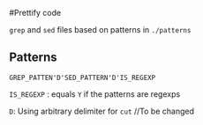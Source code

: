 #Prettify code

`grep` and `sed` files based on patterns in `./patterns`

## Patterns

```
GREP_PATTEN'D'SED_PATTERN'D'IS_REGEXP
```

`IS_REGEXP` : equals `Y` if the patterns are regexps

`D`: Using arbitrary delimiter for `cut` //To be changed